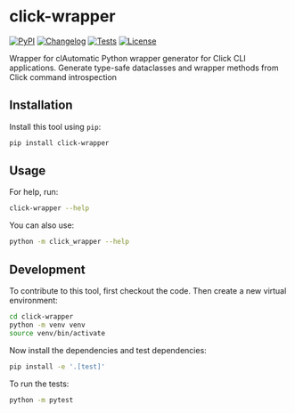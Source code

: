 # click-wrapper

[![PyPI](https://img.shields.io/pypi/v/click-wrapper.svg)](https://pypi.org/project/click-wrapper/)
[![Changelog](https://img.shields.io/github/v/release/mse11/click-wrapper?include_prereleases&label=changelog)](https://github.com/mse11/click-wrapper/releases)
[![Tests](https://github.com/mse11/click-wrapper/actions/workflows/test.yml/badge.svg)](https://github.com/mse11/click-wrapper/actions/workflows/test.yml)
[![License](https://img.shields.io/badge/license-Apache%202.0-blue.svg)](https://github.com/mse11/click-wrapper/blob/master/LICENSE)

Wrapper for clAutomatic Python wrapper generator for Click CLI applications. Generate type-safe dataclasses and wrapper methods from Click command introspection

## Installation

Install this tool using `pip`:
```bash
pip install click-wrapper
```
## Usage

For help, run:
```bash
click-wrapper --help
```
You can also use:
```bash
python -m click_wrapper --help
```
## Development

To contribute to this tool, first checkout the code. Then create a new virtual environment:
```bash
cd click-wrapper
python -m venv venv
source venv/bin/activate
```
Now install the dependencies and test dependencies:
```bash
pip install -e '.[test]'
```
To run the tests:
```bash
python -m pytest
```
